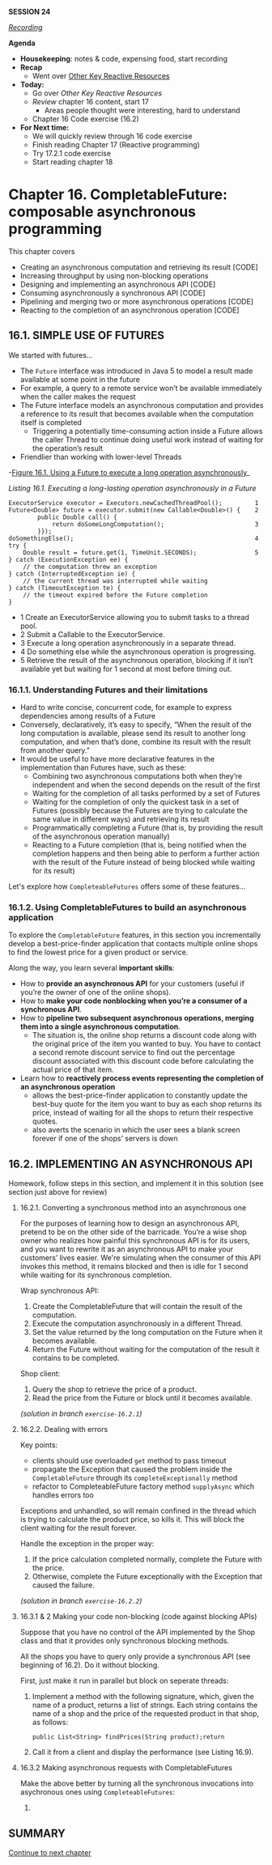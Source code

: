 **SESSION 24**

_[Recording]()_

**Agenda**

- **Housekeeping**: notes & code, expensing food, start recording
- **Recap**
    - Went over [Other Key Reactive Resources](https://github.com/excellalabs/modern-java/blob/master/README-chapter-15.md#other-key-reactive-resources)
- **Today:** 
    - Go over _Other Key Reactive Resources_
    - _Review_ chapter 16 content, start 17
        - Areas people thought were interesting, hard to understand 
    - Chapter 16 Code exercise (16.2)
- **For Next time:** 
    - We will quickly review through 16 code exercise
    - Finish reading Chapter 17 (Reactive programming)
    - Try 17.2.1 code exercise 
    - Start reading chapter 18
    
# Chapter 16. CompletableFuture: composable asynchronous programming

This chapter covers

- Creating an asynchronous computation and retrieving its result [CODE]
- Increasing throughput by using non-blocking operations
- Designing and implementing an asynchronous API [CODE]
- Consuming asynchronously a synchronous API [CODE]
- Pipelining and merging two or more asynchronous operations [CODE]
- Reacting to the completion of an asynchronous operation [CODE]


## 16.1. SIMPLE USE OF FUTURES

We started with futures...

- The `Future` interface was introduced in Java 5 to model a result made available at some point in the future
- For example, a query to a remote service won’t be available immediately when the caller makes the request 
- The Future interface models an asynchronous computation and provides a reference to its result that becomes available when the computation itself is completed
    - Triggering a potentially time-consuming action inside a Future allows the caller Thread to continue doing useful work instead of waiting for the operation’s result
- Friendlier than working with lower-level Threads

-[Figure 16.1. Using a Future to execute a long operation asynchronously](https://learning.oreilly.com/library/view/modern-java-in/9781617293566/16fig01_alt.jpg)_

_Listing 16.1. Executing a long-lasting operation asynchronously in a Future_

```
ExecutorService executor = Executors.newCachedThreadPool();         1
Future<Double> future = executor.submit(new Callable<Double>() {    2
        public Double call() {
            return doSomeLongComputation();                         3
        }});
doSomethingElse();                                                  4
try {
    Double result = future.get(1, TimeUnit.SECONDS);                5
} catch (ExecutionException ee) {
    // the computation threw an exception
} catch (InterruptedException ie) {
    // the current thread was interrupted while waiting
} catch (TimeoutException te) {
    // the timeout expired before the Future completion
}
```

- 1 Create an ExecutorService allowing you to submit tasks to a thread pool.
- 2 Submit a Callable to the ExecutorService.
- 3 Execute a long operation asynchronously in a separate thread.
- 4 Do something else while the asynchronous operation is progressing.
- 5 Retrieve the result of the asynchronous operation, blocking if it isn’t available yet but waiting for 1 second at most before timing out.

### 16.1.1. Understanding Futures and their limitations

- Hard to write concise, concurrent code, for example to express dependencies among results of a Future
- Conversely, declaratively, it’s easy to specify, “When the result of the long computation is available, please send its result to another long computation, and when that’s done, combine its result with the result from another query.” 
- It would be useful to have more declarative features in the implementation than Futures have, such as these:
    - Combining two asynchronous computations both when they’re independent and when the second depends on the result of the first
    - Waiting for the completion of all tasks performed by a set of Futures
    - Waiting for the completion of only the quickest task in a set of Futures (possibly because the Futures are trying to calculate the same value in different ways) and retrieving its result
    - Programmatically completing a Future (that is, by providing the result of the asynchronous operation manually)
    - Reacting to a Future completion (that is, being notified when the completion happens and then being able to perform a further action with the result of the Future instead of being blocked while waiting for its result)

Let's explore how `CompleteableFutures` offers some of these features...
 
### 16.1.2. Using CompletableFutures to build an asynchronous application

To explore the `CompletableFuture` features, in this section you incrementally develop a best-price-finder application that contacts multiple online shops to find the lowest price for a given product or service. 

Along the way, you learn several **important skills**:

- How to **provide an asynchronous API** for your customers (useful if you’re the owner of one of the online shops).
- How to **make your code nonblocking when you’re a consumer of a synchronous API**. 
- How to **pipeline two subsequent asynchronous operations, merging them into a single asynchronous computation**. 
    - The situation is, the online shop returns a discount code along with the original price of the item you wanted to buy. You have to contact a second remote discount service to find out the percentage discount associated with this discount code before calculating the actual price of that item.
- Learn how to **reactively process events representing the completion of an asynchronous operation** 
    - allows the best-price-finder application to constantly update the best-buy quote for the item you want to buy as each shop returns its price, instead of waiting for all the shops to return their respective quotes. 
    -  also averts the scenario in which the user sees a blank screen forever if one of the shops’ servers is down

## 16.2. IMPLEMENTING AN ASYNCHRONOUS API

Homework, follow steps in this section, and implement it in this solution (see section just above for review)

1. 16.2.1. Converting a synchronous method into an asynchronous one 
      
    For the purposes of learning how to design an asynchronous API, pretend to be on the other side of the barricade. You’re a wise shop owner who realizes how painful this synchronous API is for its users, and you want to rewrite it as an asynchronous API to make your customers’ lives easier. We're simulating when the consumer of this API invokes this method, it remains blocked and then is idle for 1 second while waiting for its synchronous completion. 
            
    Wrap synchronous API:
    1. Create the CompletableFuture that will contain the result of the computation.
    1. Execute the computation asynchronously in a different Thread.
    1. Set the value returned by the long computation on the Future when it becomes available.
    1. Return the Future without waiting for the computation of the result it contains to be completed.
    
    Shop client: 
    1. Query the shop to retrieve the price of a product.
    1. Read the price from the Future or block until it becomes available.

    _(solution in branch `exercise-16.2.1`)_
    
1. 16.2.2. Dealing with errors 

    Key points:
    - clients should use overloaded `get` method to pass timeout
    - propagate the Exception that caused the problem inside the `CompletableFuture` through its `completeExceptionally` method
    - refactor to CompleteableFuture factory method `supplyAsync` which handles errors too

    Exceptions and unhandled, so will remain confined in the thread which is trying to calculate the product price, so kills it. This will block the client waiting for the result forever. 
    
    Handle the exception in the proper way:  
    
    1. If the price calculation completed normally, complete the Future with the price.
    1. Otherwise, complete the Future exceptionally with the Exception that caused the failure.
    
    _(solution in branch `exercise-16.2.2`)_

1. 16.3.1 & 2 Making your code non-blocking (code against blocking APIs)

    Suppose that you have no control of the API implemented by the Shop class and that it provides only synchronous blocking methods.
    
    All the shops you have to query only provide a synchronous API (see beginning of 16.2). Do it without blocking. 
    
    First, just make it run in parallel but block on seperate threads:

    1. Implement a method with the following signature, which, given the name of a product, returns a list of strings. Each string contains the name of a shop and the price of the requested product in that shop, as follows:
    
        ```
        public List<String> findPrices(String product);return
        ```
       
    1. Call it from a client and display the performance (see Listing 16.9).
    
1. 16.3.2 Making asynchronous requests with CompletableFutures
       
    Make the above better by turning all the synchronous invocations into asychronous ones using `CompleteableFutures`:
    
    1. 
    
## SUMMARY

[Continue to next chapter](README-chapter-17.md)